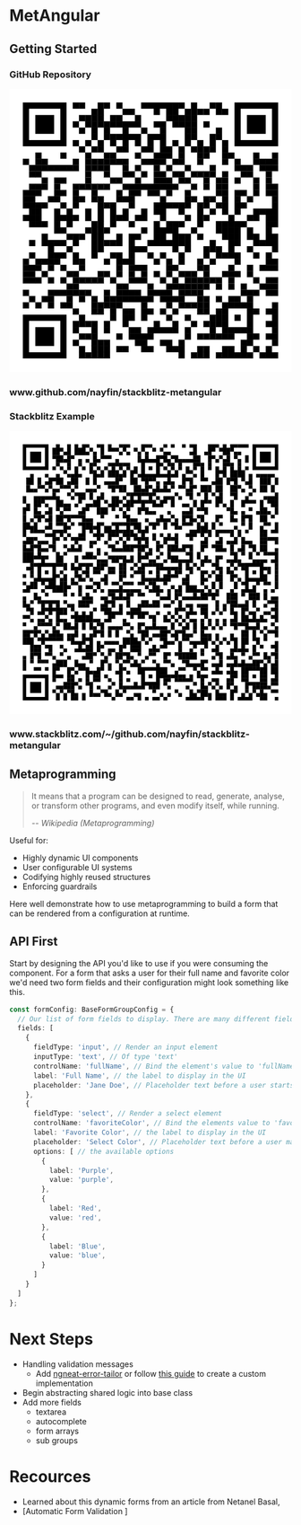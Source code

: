 <style>
.img-container {
  /* border: solid green 4px; */
  display: flex column;

}

</style>

# MetAngular

## Getting Started

### GitHub Repository
<div class="img-container">
  <img alt="qr code for https://github.com/nayfin/stackblitz-metangular" src="./src//assets/github-qr.png" width="600"/>
  <h3>
  www.github.com/nayfin/stackblitz-metangular
  </h3>
</div>

### Stackblitz Example
<div class="img-container">

  <img alt="qr code for https://stackblitz.com/~/github.com/nayfin/stackblitz-metangular" src="./src//assets/stackblitz-qr.png" width="600"/>
  <h3>
  www.stackblitz.com/~/github.com/nayfin/stackblitz-metangular
  </h3>
</div>

## Metaprogramming


>  It means that a program can be designed to read, generate, analyse, or transform other programs, and even modify itself, while running. 
>
> -- <cite>Wikipedia (Metaprogramming)</cite>

Useful for:
- Highly dynamic UI components
- User configurable UI systems
- Codifying highly reused structures
- Enforcing guardrails

Here well demonstrate how to use metaprogramming to build a form that can be rendered from a configuration at runtime. 

## API First
Start by designing the API you'd like to use if you were consuming the component. For a form that asks a user for their full name and favorite color we'd need two form fields and their configuration might look something like this.
```ts
const formConfig: BaseFormGroupConfig = {
  // Our list of form fields to display. There are many different fields we'll need to create but lets start two fields: `input` and `select`.
  fields: [
    {
      fieldType: 'input', // Render an input element
      inputType: 'text', // Of type 'text'
      controlName: 'fullName', // Bind the element's value to 'fullName' property of the formGroup
      label: 'Full Name', // the label to display in the UI
      placeholder: 'Jane Doe', // Placeholder text before a user starts typing
    },
    {
      fieldType: 'select', // Render a select element
      controlName: 'favoriteColor', // Bind the elements value to 'favoriteColor' property of the formGroup
      label: 'Favorite Color', // the label to display in the UI
      placeholder: 'Select Color', // Placeholder text before a user makes selection
      options: [ // the available options
        {
          label: 'Purple',
          value: 'purple',
        },
        {
          label: 'Red',
          value: 'red',
        },
        {
          label: 'Blue',
          value: 'blue',
        }
      ]
    }
  ]
};
```



# Next Steps
- Handling validation messages
	- Add [ngneat-error-tailor](https://github.com/ngneat/error-tailor) or follow [this guide](https://netbasal.com/make-your-angular-forms-error-messages-magically-appear-1e32350b7fa5) to create a custom implementation
- Begin abstracting shared logic into base class
- Add more fields
	- textarea
	- autocomplete
	- form arrays
	- sub groups

# Recources

- Learned about this dynamic forms from an article from Netanel Basal,
- [Automatic Form Validation ]


